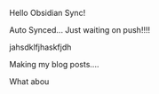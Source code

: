 Hello Obsidian Sync!

Auto Synced... Just waiting on push!!!!


jahsdklfjhaskfjdh

Making my blog posts....

What abou